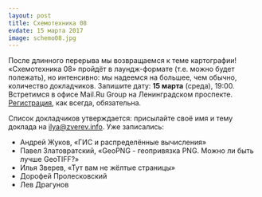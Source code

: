 ```yaml
---
layout: post
title: Схемотехника 08
evdate: 15 марта 2017
image: schemo08.jpg
---
```

После длинного перерыва мы возвращаемся к теме картографии! «Схемотехника 08» пройдёт в лаундж-формате (т.е. можно будет полежать), но интенсивно: мы надеемся на большее, чем обычно, количество докладчиков. Запишите дату: **15 марта** (среда), 19:00. Встретимся в офисе Mail.Ru Group на Ленинградском проспекте. [Регистрация](https://corp.mail.ru/ru/press/events/325/), как всегда, обязательна.

Список докладчиков утверждается: присылайте своё имя и тему доклада на ilya@zverev.info. Уже записались:

* Андрей Жуков, «ГИС и распределённые вычисления»
* Павел Златовратский, «GeoPNG - геопривязка PNG. Можно ли быть лучше GeoTIFF?»
* Илья Зверев, «Тут вам не жёлтые страницы»
* Дорофей Пролесковский
* Лев Драгунов
